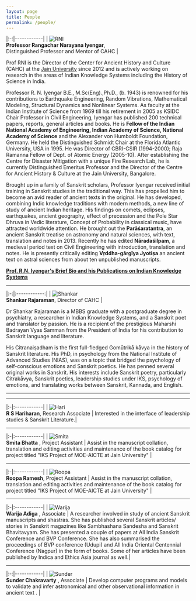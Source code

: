 ```yaml
---
layout: page
title: People
permalink: /people/
---
```


|:-:|------------|
| ![RNI](../assets/rni.jpg)<br>**Professor&nbsp;Rangachar&nbsp;Narayana&nbsp;Iyengar**,<br> Distinguished Professor and Mentor of CAHC |

Prof RNI is the Director  of the Center for Ancient History and Culture (CAHC) at the [Jain University](https://en.wikipedia.org/wiki/Jain_University) since 2012 and is actively working on research in the areas of Indian Knowledge Systems including the History of Science in India.

Professor R. N. Iyengar B.E., M.Sc(Eng).,Ph.D., (b. 1943) is renowned for his contributions to Earthquake Engineering, Random Vibrations, Mathematical Modeling, Structural Dynamics and Nonlinear Systems. As faculty at the Indian Institute of Science from 1969 till his retirement in 2005 as KSIDC Chair Professor in Civil Engineering, Iyengar has published 200 technical papers, reports, general articles and books. He is **Fellow of the Indian National Academy of Engineering, Indian Academy of Science, National Academy of Science** and the Alexander von Humboldt Foundation, Germany. He held the Distinguished Schmidt Chair at the Florida Atlantic University, USA in 1995. He was Director of CBRI-CSIR (1994-2000); Raja Ramanna Fellow of Dept. of Atomic Energy (2005-10). After establishing the Centre for Disaster Mitigation with a unique Fire Research Lab, he is currently Distinguished Emeritus Professor and the Director of the Centre for Ancient History & Culture at the Jain University, Bangalore.

Brought up in a family of Sanskrit scholars, Professor Iyengar received initial training in Sanskrit studies in the traditional way. This has propelled him to become an avid reader of ancient texts in the original. He has developed, combining Indic knowledge traditions with modern methods, a new line of study of ancient Indian heritage. His findings on comets, eclipses, earthquakes, ancient geography, effect of precession and the Pole Star Dhruva in Vedic literature, Concept of Probability in classical music, have attracted worldwide attention. He brought out the **Parāśaratantra**, an ancient Sanskrit treatise on astronomy and natural sciences, with text, translation and notes in 2013. Recently he has edited **Nāradaśilpam**, a medieval period text on Civil Engineering with introduction, translation and notes. He is presently critically editing **Vṛddha-gārgīya Jyotiṣa** an ancient text on astral sciences from about ten unpublished manuscripts.


**[Prof. R.N. Iyengar's Brief Bio and his Publications on Indian Knowledge Systems ](../assets/rni.pdf)**

---

|:-:|:------------:|
| ![Shankar](../assets/shankar-2025.jpg)<br>**Shankar&nbsp;Rajaraman**, Director of CAHC |

Dr Shankar Rajaraman is a MBBS graduate with a postgraduate degree in psychiatry, a researcher in Indian Knowledge Systems, and a Sanskrit poet and translator by passion. He is a recipient of the prestigious Maharshi Badrayan Vyas Samman from the President of India for his contribution to Sanskrit language and literature.

His Citranaiṣadham is the first full-fledged Gomūtrikā kāvya in the history of Sanskrit literature. His PhD, in psychology from the National Institute of Advanced Studies (NIAS), was on a topic that bridged the psychology of self-conscious emotions and Sanskrit poetics. He has penned several original works in Sanskrit. His interests include Sanskrit poetry, particularly Citrakāvya, Sanskrit poetics, leadership studies under IKS, psychology of emotions, and translating works between Sanskrit, Kannada, and English.

---
<!-- ---

|:-|:------------|
| ![Sudarshan](../assets/sudarshan.jpg)<br>**Sudarshan&nbsp;HS** , Research Associate |
Researching on comets and impact events in Vedas, Puranas, Vedangas and other pre-siddhantic texts like Vṛddha-Gārgīya Jyotiṣa and Parāśaratantra. Working towards publishing a crtical edition of  Vṛddha-Gārgīya Jyotiṣa.|


|:-|:------------|
| ![Anand](../assets/anand.jpg)<br>**Anand Viswanathan**, Research Associate | ![INSA](../assets/anand-insa-young-historian-award-small.jpg)|
Researching on planetary paths, perioidicity and other information in pre-siddhantic texts like Vṛddha-Gārgīya Jyotiṣa and Parāśaratantra. Working towards publishing a crtical edition of  Vṛddha-Gārgīya Jyotiṣa. | *Anand Viswanathan* is elected **INSA Young Historian of Science for the year 2021**  |
-->

---

|:-|:------------|
| ![Hari](../assets/hari-2023.jpg)<br>**R S Hariharan**, Research Associate |
Interested in the interface of leadership studies & Sanskrit Literature.|

---

|:-|:------------|
| ![Smita](../assets/smita-2022.jpg)<br>**Smita Bhatta** , Project Assistant |
Assist in the manuscript collation, translation and editing activities and maintenance of the book catalog for project titled "IKS Project of MOE-AICTE at Jain University"  |

---

|:-|:------------|
| ![Roopa](../assets/roopa-2025a.jpg)<br>**Roopa Ramesh**, Project Assistant |
Assist in the manuscript collation, translation and editing activities and maintenance of the book catalog for project titled "IKS Project of MOE-AICTE at Jain University"  |

---

|:-|:------------|
| ![Warija](../assets/warija.jpg)<br>**Warija Adiga** , Associate |
 A researcher involved in study of ancient Sanskrit manuscripts and shastras. She has published several Sanskrit articles/ stories in Sanskrit magazines like Sambhashana Sandesha and Sanskrit Bhavitavyam.  She has  presented a couple of papers at All India Sanskrit Conference and BVP Conference. She has also summarised the proceedings of BVP conference (Udupi) and All India Oriental Centennial Conference (Nagpur) in the form of books. Some of her articles have been published by Indica and Ethics Asia journal as well.|

---

|:-:|------------|
| ![Sunder](../assets/sunder-2022.png)<br>**Sunder Chakravarty** , Associate |
Develop computer programs and models to validate and infer astronomical and other observational information in ancient text . |

<!-- ---

|:-:|:------------:|
| ![Shankar](../assets/shankar-2018.jpg)<br>**Shankar&nbsp;Rajaraman**, Associate Professor | Shankar Rajaraman is an Associate Professor at CAHC since 2022. His areas of interest include Sanskrit Literature, Indian Aesthetics and Indian Psychology.|
| ![Sudarshan](../assets/sudarshan.jpg)<br>**Sudarshan&nbsp;HS** , Research Associate | Researching on comets and impact events in Vedas, Puranas, Vedangas and other pre-siddhantic texts like Vṛddha-Gārgīya Jyotiṣa and Parāśaratantra.Working towards publishing a crtical edition of  Vṛddha-Gārgīya Jyotiṣa.|
| ![Anand](../assets/anand.jpg)<br>**Anand Viswanathan**, Research Associate | Researching on planetary paths, perioidicity and other information in pre-siddhantic texts like Vṛddha-Gārgīya Jyotiṣa and Parāśaratantra. Working towards publishing a crtical edition of  Vṛddha-Gārgīya Jyotiṣa. |
| ![Hari](../assets/hari-2023.jpg)<br>**R S Hariharan**, Research Assistant | Research Assistant working on an IKS Project. Interested in the interface of leadership studies & Sanskrit Literature.|
| ![Smita](../assets/smita-2022.jpg)<br>**Smita Bhatta** , Project Assistant | Assist in the manuscript collation, translation and editing activities and maintenance of the book catalog for project titled "IKS Project of MOE-AICTE at Jain University"  |
| ![Warija](../assets/warija.jpg)<br>**Warija Adiga** , Associate | Decode and digitize manusripts in various indic scripts. Warija has digitized few chapters of Vṛddha-Gārgīya Jyotiṣa and the full body of Vṛddha-Gārga Vāstu Vidyā manuscripts into devanaagri from ancient Nepali, Newari and Bangla lipi. Write and publish articles based on Sanskrit literature. |
| ![Sunder](../assets/sunder-2022.png)<br>**Sunder Chakravarty** , Associate | Develop computer programs and models to validate and infer astronomical and other observational information in ancient text . |

| ![badarayana](../assets/shankar-award.jpg) | *Prof Shankar Rajaraman* conferred with the 2016  **Badarayan Vyas Samman**  |
| ![INSA](../assets/anand-insa-young-historian-award-small.jpg)| *Anand Viswanathan* is elected **INSA Young Historian of Science for the year 2021**  | -->
